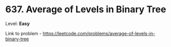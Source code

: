 # 637. Average of Levels in Binary Tree

Level: **Easy**

Link to problem - https://leetcode.com/problems/average-of-levels-in-binary-tree
